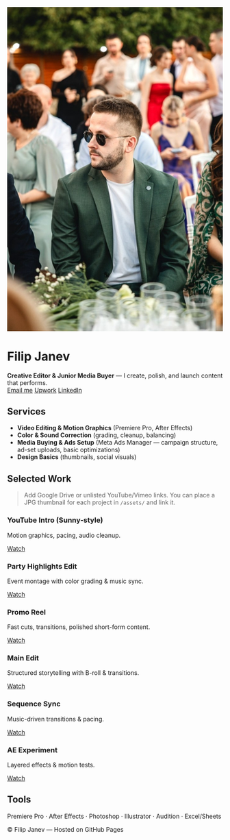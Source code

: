 <link rel="stylesheet" href="/assets/style.css">

<div class="hero">
  <img src="headshot.jpg" alt="Filip Janev headshot" class="headshot">
  <div>
    <h1>Filip Janev</h1>
    <div class="sub"><strong>Creative Editor & Junior Media Buyer</strong> — I create, polish, and launch content that performs.</div>
    <div class="btns">
      <a class="btn" href="mailto:fjanev996@gmail.com">Email me</a>
      <a class="btn" href="https://www.upwork.com/freelancers/~016c8e482f2485cc4b" target="_blank">Upwork</a>
      <a class="btn" href="https://www.linkedin.com/in/filip-janev-458402169/" target="_blank">LinkedIn</a>
    </div>
  </div>
</div>

## Services
- **Video Editing & Motion Graphics** (Premiere Pro, After Effects)
- **Color & Sound Correction** (grading, cleanup, balancing)
- **Media Buying & Ads Setup** (Meta Ads Manager — campaign structure, ad-set uploads, basic optimizations)
- **Design Basics** (thumbnails, social visuals)

## Selected Work
> Add Google Drive or unlisted YouTube/Vimeo links. You can place a JPG thumbnail for each project in `/assets/` and link it.

<div class="grid">

<div class="card">
  <h3>YouTube Intro (Sunny-style)</h3>
  <p class="meta">Motion graphics, pacing, audio cleanup.</p>
  <p><a class="btn" href="#" target="_blank">Watch</a></p>
</div>

<div class="card">
  <h3>Party Highlights Edit</h3>
  <p class="meta">Event montage with color grading & music sync.</p>
  <p><a class="btn" href="#" target="_blank">Watch</a></p>
</div>

<div class="card">
  <h3>Promo Reel</h3>
  <p class="meta">Fast cuts, transitions, polished short-form content.</p>
  <p><a class="btn" href="#" target="_blank">Watch</a></p>
</div>

<div class="card">
  <h3>Main Edit</h3>
  <p class="meta">Structured storytelling with B-roll & transitions.</p>
  <p><a class="btn" href="#" target="_blank">Watch</a></p>
</div>

<div class="card">
  <h3>Sequence Sync</h3>
  <p class="meta">Music-driven transitions & pacing.</p>
  <p><a class="btn" href="#" target="_blank">Watch</a></p>
</div>

<div class="card">
  <h3>AE Experiment</h3>
  <p class="meta">Layered effects & motion tests.</p>
  <p><a class="btn" href="#" target="_blank">Watch</a></p>
</div>

</div>

## Tools
Premiere Pro · After Effects · Photoshop · Illustrator · Audition · Excel/Sheets

<footer>© <script>document.write(new Date().getFullYear())</script> Filip Janev — Hosted on GitHub Pages</footer>

